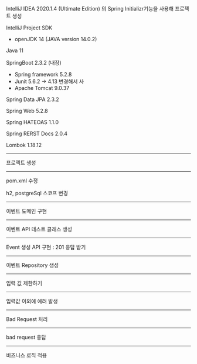 IntelliJ IDEA 2020.1.4 (Ultimate Edition) 의 Spring Initializr기능을 사용해 프로젝트 생성

IntelliJ Project SDK

- openJDK 14 (JAVA version 14.0.2)

Java 11

SpringBoot 2.3.2  (내장)

- Spring framework 5.2.8
- Junit 5.6.2 -> 4.13 변경해서 사
- Apache Tomcat 9.0.37

Spring Data JPA 2.3.2

Spring Web 5.2.8

Spring HATEOAS 1.1.0

Spring RERST Docs 2.0.4

Lombok 1.18.12

---------------------
프로젝트 생성 

--------
pom.xml 수정

h2, postgreSql 스코프 변경

---
이벤트 도메인 구현

----
이벤트 API 테스트 클래스 생성

---
Event 생성 API 구현 : 201 응답 받기

----
이벤트 Repository 생성

----
입력 값 제한하기

---
입력값 이외에 에러 발생

---
Bad Request 처리 

---
bad request 응답

---
비즈니스 로직 적용
